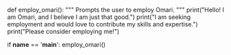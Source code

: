 def employ_omari():
    """
    Prompts the user to employ Omari.
    """
    print("Hello! I am Omari, and I believe I am just that good.")
    print("I am seeking employment and would love to contribute my skills and expertise.")
    print("Please consider employing me!")

if __name__ == '__main__':
    employ_omari()
